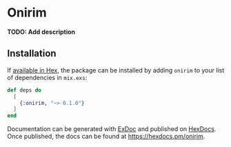 # Onirim

**TODO: Add description**

## Installation

If [available in Hex](https://hex.pm/docs/publish), the package can be installed
by adding `onirim` to your list of dependencies in `mix.exs`:

```elixir
def deps do
  [
    {:onirim, "~> 0.1.0"}
  ]
end
```

Documentation can be generated with [ExDoc](https://github.com/elixir-lang/ex_doc)
and published on [HexDocs](https://hexdocs.pm). Once published, the docs can
be found at <https://hexdocs.pm/onirim>.

